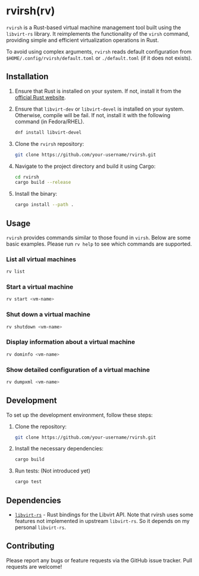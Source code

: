# rvirsh(rv)

`rvirsh` is a Rust-based virtual machine management tool built using the `libvirt-rs` library. It reimplements the functionality of the `virsh` command, providing simple and efficient virtualization operations in Rust.

To avoid using complex arguments, `rvirsh` reads default configuration from `$HOME/.config/rvirsh/default.toml` or `./default.toml` (if it does not exists).

## Installation

1. Ensure that Rust is installed on your system. If not, install it from the [official Rust website](https://www.rust-lang.org/tools/install).

2. Ensure that `libvirt-dev` or `libvirt-devel` is installed on your system. Otherwise, compile will be fail. If not, install it with the following command (in Fedora/RHEL).

   ```bash
   dnf install libvirt-devel
   ```

3. Clone the `rvirsh` repository:

   ```bash
   git clone https://github.com/your-username/rvirsh.git
   ```

4. Navigate to the project directory and build it using Cargo:

   ```bash
   cd rvirsh
   cargo build --release
   ```

5. Install the binary:

   ```bash
   cargo install --path .
   ```

## Usage

`rvirsh` provides commands similar to those found in `virsh`. Below are some basic examples. Please run `rv help` to see which commands are supported.

### List all virtual machines

```bash
rv list
```

### Start a virtual machine

```bash
rv start <vm-name>
```

### Shut down a virtual machine

```bash
rv shutdown <vm-name>
```

### Display information about a virtual machine

```bash
rv dominfo <vm-name>
```

### Show detailed configuration of a virtual machine

```bash
rv dumpxml <vm-name>
```

## Development

To set up the development environment, follow these steps:

1. Clone the repository:

   ```bash
   git clone https://github.com/your-username/rvirsh.git
   ```

2. Install the necessary dependencies:

   ```bash
   cargo build
   ```

3. Run tests: (Not introduced yet)

   ```bash
   cargo test
   ```

## Dependencies

- [`libvirt-rs`](https://gitlab.com/ryasuoka/libvirt-rust/-/tree/dev?ref_type=heads) - Rust bindings for the Libvirt API. Note that rvirsh uses some features not implemented in upstream `libvirt-rs`. So it depends on my personal `libvirt-rs`.
## Contributing

Please report any bugs or feature requests via the GitHub issue tracker. Pull requests are welcome!
